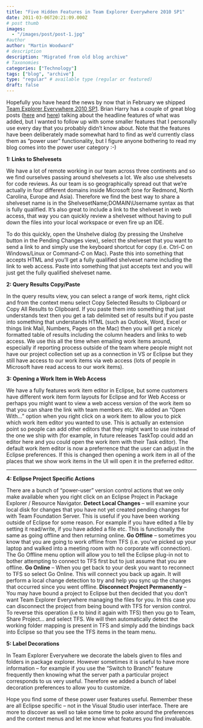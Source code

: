 ```yaml
---
title: "Five Hidden Features in Team Explorer Everywhere 2010 SP1"
date: 2011-03-06T20:21:09.000Z
# post thumb
images:
  - "/images/post/post-1.jpg"
#author
author: "Martin Woodward"
# description
description: "Migrated from old blog archive"
# Taxonomies
categories: ["Technology"]
tags: ["blog", "archive"]
type: "regular" # available type (regular or featured)
draft: false
---
```


Hopefully you have heard the news by now that in February we shipped [Team Explorer Everywhere 2010 SP1](http://www.microsoft.com/downloads/en/details.aspx?FamilyID=53c27216-c4f0-48b6-9bed-fe1718a2e3b0).  Brian Harry has a couple of great blog posts ([here](http://blogs.msdn.com/b/bharry/archive/2011/02/09/team-explorer-everywhere-2010-sp1-is-available.aspx) and [here](http://blogs.msdn.com/b/bharry/archive/2010/11/03/team-explorer-everywhere-2010-sp1-beta-is-available-for-download.aspx)) talking about the headline features of what was added, but I wanted to follow up with some smaller features that I personally use every day that you probably didn’t know about.  Note that the features have been deliberately made somewhat hard to find as we’d currently class them as “power user” functionality, but I figure anyone bothering to read my blog comes into the power user category :-)  

**1: Links to Shelvesets**  

We have a lot of remote working in our team across three continents and so we find ourselves passing around shelvesets a lot.  We also use shelvesets for code reviews.  As our team is so geographically spread out that we’re actually in four different domains inside Microsoft (one for Redmond, North Carolina, Europe and Asia).  Therefore we find the best way to share a shelveset name is in the ShelvesetName;DOMAIN\Username syntax as that is fully qualified.  It’s also great to include a link to the shelveset in web access, that way you can quickly review a shelveset without having to pull down the files into your local workspace or even fire up an IDE.  

To do this quickly, open the Unshelve dialog (by pressing the Unshelve button in the Pending Changes view), select the shelveset that you want to send a link to and simply use the keyboard shortcut for copy (i.e. Ctrl-C on Windows/Linux or Command-C on Mac).  Paste this into something that accepts HTML and you’ll get a fully qualified shelveset name including the link to web access.  Paste into something that just accepts text and you will just get the fully qualified shelveset name.  

**2: Query Results Copy/Paste**    

In the query results view, you can select a range of work items, right click and from the context menu select Copy Selected Results to Clipboard or Copy All Results to Clipboard.  If you paste them into something that just understands text then you get a tab delimited set of results but if you paste into something that understands HTML (such as Outlook, Word, Excel or things link Mail, Numbers, Pages on the Mac) then you will get a nicely formatted table of results including the column headers and links to web access.  We use this all the time when emailing work items around, especially if reporting process outside of the team where people might not have our project collection set up as a connection in VS or Eclipse but they still have access to our work items via web access (lots of people in Microsoft have read access to our work items).  

**3: Opening a Work Item in Web Access**  

We have a fully features work item editor in Eclipse, but some customers have different work item form layouts for Eclipse and for Web Access or perhaps you might want to view a web access version of the work item so that you can share the link with team members etc.  We added an “Open With…” option when you right click on a work item to allow you to pick which work item editor you wanted to use.  This is actually an extension point so people can add other editors that they might want to use instead of the one we ship with (for example, in future releases TaskTop could add an editor here and you could open the work item with their Task editor).  The default work item editor is now a preferrence that the user can adjust in the Eclipse preferences.  If this is changed then opening a work item in all of the places that we show work items in the UI will open it in the preferred editor.  

****  

**4: Eclipse Project Specific Actions**  

There are a bunch of “power-user” version control actions that we only make available when you right click on an Eclipse Project in Package Explorer / Resource Navigator.       **Detect Local Changes** – will examine your local disk for changes that you have not yet created pending changes for with Team Foundation Server.  This is useful if you have been working outside of Eclipse for some reason.  For example if you have edited a file by setting it read/write, if you have added a file etc.  This is functionally the same as going offline and then returning online.    **Go Offline** – sometimes you know that you are going to work offline from TFS (i.e. you’ve picked up your laptop and walked into a meeting room with no corporate wifi connection).  The Go Offline menu option will allow you to tell the Eclipse plug-in not to bother attempting to connect to TFS first but to just assume that you are offline.    **Go Online** – When you get back to your desk you want to reconnect to TFS so select Go Online.  This will connect you back up again.  It will perform a local change detection to try and help you sync up the changes that occurred since you went offline.    **Disconnect Project Permanently** – You may have bound a project to Eclipse but then decided that you don’t want Team Explorer Everywhere managing the files for you.  In this case you can disconnect the project from being bound with TFS for version control.  To reverse this operation (i.e to bind it again with TFS) then you go to Team, Share Project… and select TFS.  We will then automatically detect the working folder mapping is present in TFS and simply add the bindings back into Eclipse so that you see the TFS items in the team menu.   

**5: Label Decorations**  

In Team Explorer Everywhere we decorate the labels given to files and folders in package explorer.  However sometimes it is useful to have more information – for example if you use the “Switch to Branch” feature frequently then knowing what the server path a particular project corresponds to us very useful.  Therefore we added a bunch of label decoration preferences to allow you to customize.  

Hope you find some of these power user features useful.  Remember these are all Eclipse specific – not in the Visual Studio user interface.  There are more to discover as well so take some time to poke around the preferences and the context menus and let me know what features you find invaluable.